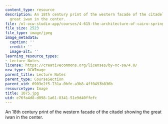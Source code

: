 ```yaml
---
content_type: resource
description: An 18th century print of the western facade of the citadel showing the
  great iwan in the center.
file: /ol-ocw-studio-app/courses/4-615-the-architecture-of-cairo-spring-2002/e76fa4d8d0981a61834151e9d40ffefc_1075.jpg
file_size: 2523
file_type: image/jpeg
image_metadata:
  caption: ''
  credit: ''
  image-alt: ''
learning_resource_types:
- Lecture Notes
license: https://creativecommons.org/licenses/by-nc-sa/4.0/
ocw_type: OCWImage
parent_title: Lecture Notes
parent_type: CourseSection
parent_uid: 6903e2f5-731a-0bfe-a3b8-4ff0493b836b
resourcetype: Image
title: 1075.jpg
uid: e76fa4d8-d098-1a61-8341-51e9d40ffefc
---
```

An 18th century print of the western facade of the citadel showing the great iwan in the center.